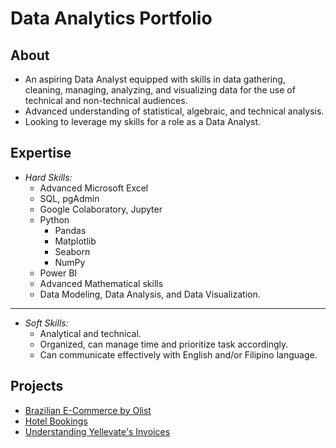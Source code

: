 <h1>Data Analytics Portfolio</h1>

## About
- An aspiring Data Analyst equipped with skills in data gathering, cleaning, managing, analyzing, and visualizing data for the use of technical and non-technical audiences.
- Advanced understanding of statistical, algebraic, and technical analysis.
- Looking to leverage my skills for a role as a Data Analyst.

## Expertise
- *Hard Skills:*
  - Advanced Microsoft Excel
  - SQL, pgAdmin
  - Google Colaboratory, Jupyter
  - Python
    - Pandas
    - Matplotlib
    - Seaborn
    - NumPy
  - Power BI
  - Advanced Mathematical skills
  - Data Modeling, Data Analysis, and Data Visualization.
---
- *Soft Skills:*
  - Analytical and technical.
  - Organized, can manage time and prioritize task accordingly.
  - Can communicate effectively with English and/or Filipino language.
 
## Projects
  - [Brazilian E-Commerce by Olist](https://github.com/jameseveryday/Data-Analytics-Portfolio/tree/main/brazilian_e-commerce_by_olist)
  - [Hotel Bookings](https://github.com/jameseveryday/Data-Analytics-Portfolio/tree/main/hotel_bookings)
  - [Understanding Yellevate's Invoices](https://github.com/jameseveryday/Data-Analytics-Portfolio/tree/main/yellevate_invoices)
